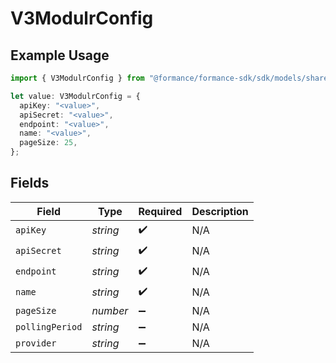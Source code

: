 # V3ModulrConfig

## Example Usage

```typescript
import { V3ModulrConfig } from "@formance/formance-sdk/sdk/models/shared";

let value: V3ModulrConfig = {
  apiKey: "<value>",
  apiSecret: "<value>",
  endpoint: "<value>",
  name: "<value>",
  pageSize: 25,
};
```

## Fields

| Field              | Type               | Required           | Description        |
| ------------------ | ------------------ | ------------------ | ------------------ |
| `apiKey`           | *string*           | :heavy_check_mark: | N/A                |
| `apiSecret`        | *string*           | :heavy_check_mark: | N/A                |
| `endpoint`         | *string*           | :heavy_check_mark: | N/A                |
| `name`             | *string*           | :heavy_check_mark: | N/A                |
| `pageSize`         | *number*           | :heavy_minus_sign: | N/A                |
| `pollingPeriod`    | *string*           | :heavy_minus_sign: | N/A                |
| `provider`         | *string*           | :heavy_minus_sign: | N/A                |